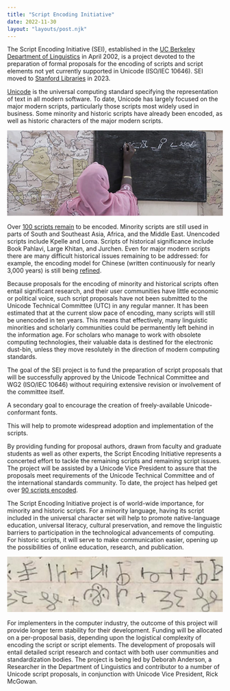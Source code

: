 ```yaml
---
title: "Script Encoding Initiative"
date: 2022-11-30
layout: "layouts/post.njk"
---
```


The Script Encoding Initiative (SEI), established in the [UC Berkeley Department of Linguistics](http://linguistics.berkeley.edu/) in April 2002, is a project devoted to the preparation of formal proposals for the encoding of scripts and script elements not yet currently supported in Unicode (ISO/IEC 10646). SEI moved to [Stanford Libraries](https://library.stanford.edu/) in 2023.

[Unicode](http://www.unicode.org/standard/WhatIsUnicode.html) is the universal computing standard specifying the representation of text in all modern software. To date, Unicode has largely focused on the major modern scripts, particularly those scripts most widely used in business. Some minority and historic scripts have already been encoded, as well as historic characters of the major modern scripts.

![A woman writing on a chalkboard](static/img/woman_writing.jpg)

Over [100 scripts remain](scripts-to-encode.html) to be encoded. Minority scripts are still used in parts of South and Southeast Asia, Africa, and the Middle East. Unencoded scripts include Kpelle and Loma. Scripts of historical significance include Book Pahlavi, Large Khitan, and Jurchen. Even for major modern scripts there are many difficult historical issues remaining to be addressed: for example, the encoding model for Chinese (written continuously for nearly 3,000 years) is still being [refined](http://www.wenlin.com/cdl).

Because proposals for the encoding of minority and historical scripts often entail significant research, and their user communities have little economic or political voice, such script proposals have not been submitted to the Unicode Technical Committee (UTC) in any regular manner. It has been estimated that at the current slow pace of encoding, many scripts will still be unencoded in ten years. This means that effectively, many linguistic minorities and scholarly communities could be permanently left behind in the information age. For scholars who manage to work with obsolete computing technologies, their valuable data is destined for the electronic dust-bin, unless they move resolutely in the direction of modern computing standards.

The goal of the SEI project is to fund the preparation of script proposals that will be successfully approved by the Unicode Technical Committee and WG2 (ISO/IEC 10646) without requiring extensive revision or involvement of the committee itself.

A secondary goal to encourage the creation of freely-available Unicode-conformant fonts.

This will help to promote widespread adoption and implementation of the scripts.

By providing funding for proposal authors, drawn from faculty and graduate students as well as other experts, the Script Encoding Initiative represents a concerted effort to tackle the remaining scripts and remaining script issues. The project will be assisted by a Unicode Vice President to assure that the proposals meet requirements of the Unicode Technical Committee and of the international standards community. To date, the project has helped get over [90 scripts encoded](scripts-encoded.html).

The Script Encoding Initiative project is of world-wide importance, for minority and historic scripts. For a minority language, having its script included in the universal character set will help to promote native-language education, universal literacy, cultural preservation, and remove the linguistic barriers to participation in the technological advancements of computing. For historic scripts, it will serve to make communication easier, opening up the possibilities of online education, research, and publication.

![Handwriting on lined paper](static/img/handwriting.jpg)

For implementers in the computer industry, the outcome of this project will provide longer term stability for their development. Funding will be allocated on a per-proposal basis, depending upon the logistical complexity of encoding the script or script elements. The development of proposals will entail detailed script research and contact with both user communities and standardization bodies. The project is being led by Deborah Anderson, a Researcher in the Department of Linguistics and contributor to a number of Unicode script proposals, in conjunction with Unicode Vice President, Rick McGowan.